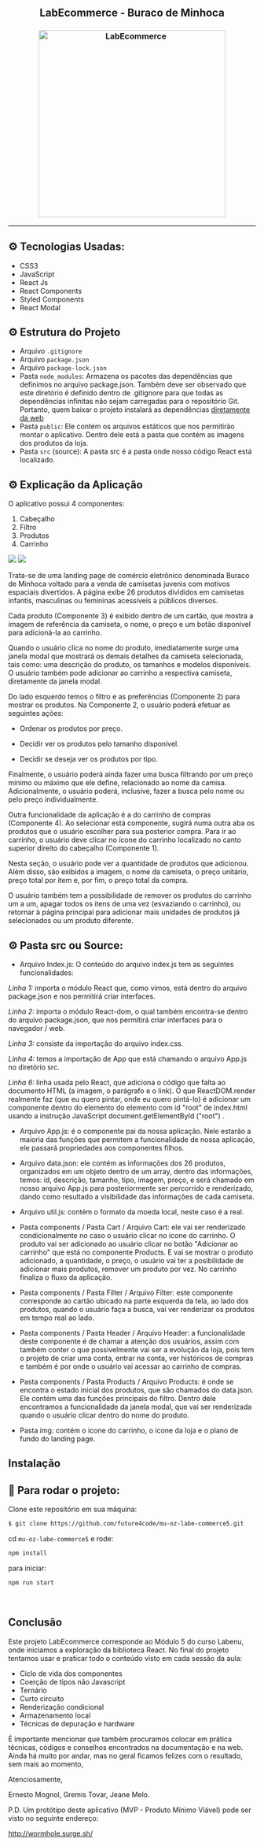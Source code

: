 <h2 align="center">LabEcommerce - Buraco de Minhoca</h2>


<h3 align="center">
  <img alt="LabEcommerce"
    src="https://github.com/future4code/mu-oz-labe-commerce5/blob/master/public/images/principal.png" width="380px"/>
</h3>
<hr/>


## ⚙️ Tecnologias Usadas:
- CSS3
- JavaScript 
- React Js 
- React Components
- Styled Components
- React Modal

## ⚙️ Estrutura do Projeto

- Arquivo `.gitignore`
- Arquivo `package.json`
- Arquivo `package-lock.json`
- Pasta `node_modules`: Armazena os pacotes das dependências que definimos no arquivo package.json. Também deve ser observado que este diretório é definido dentro de .gitignore para que todas as dependências infinitas não sejam carregadas para o repositório Git. Portanto, quem baixar o projeto instalará as dependências [diretamente da web](https://www.npmjs.com/)
- Pasta `public`: Ele contém os arquivos estáticos que nos permitirão montar o aplicativo. Dentro dele está a pasta que contém as imagens dos produtos da loja.
- Pasta `src` (source): A pasta src é a pasta onde nosso código React está localizado.

## ⚙️ Explicação da Aplicação

O aplicativo possui 4 componentes:
1) Cabeçalho
2) Filtro
3) Produtos
4) Carrinho

![](ecommerce-componentes.jpg)
![](ecommerce-componente4.jpg)

Trata-se de uma landing page de comércio eletrônico denominada Buraco de Minhoca voltado para a venda de  camisetas juvenis com motivos espaciais divertidos. A página exibe 26 produtos divididos em camisetas infantis, masculinas ou femininas acessíveis a públicos diversos.

Cada produto (Componente 3) é exibido dentro de um cartão, que mostra a imagem de referência da camiseta, o nome, o preço e um botão disponível para adicioná-la ao carrinho.

Quando o usuário clica no nome do produto, imediatamente surge uma janela modal que mostrará os demais detalhes da camiseta selecionada, tais como: uma descrição do produto, os tamanhos e modelos disponíveis. O usuário também pode adicionar ao carrinho a respectiva camiseta, diretamente da janela modal.

Do lado esquerdo temos o filtro e as preferências (Componente 2) para mostrar os produtos.
Na Componente 2, o usuário poderá efetuar as seguintes ações: 
 - Ordenar os produtos por preço.

 - Decidir ver os produtos pelo tamanho disponível.

 - Decidir se deseja ver os produtos por tipo.

Finalmente, o usuário poderá ainda fazer uma busca filtrando por um preço mínimo ou máximo que ele define, relacionado ao nome da camisa. Adicionalmente, o usuário poderá, inclusive, fazer a busca pelo nome ou pelo preço individualmente.

Outra funcionalidade da aplicação é a do carrinho de compras (Componente 4). Ao selecionar está componente, sugirá numa outra aba os produtos que o usuário escolher para sua posterior compra. Para ir ao carrinho, o usuário deve clicar no ícone do carrinho localizado no canto superior direito do cabeçalho (Componente 1).

Nesta seção, o usuário pode ver a quantidade de produtos que adicionou. Além disso, são exibidos a imagem, o nome da camiseta, o preço unitário, preço total por item e, por fim, o preço total da compra.

O usuário também tem a possibilidade de remover os produtos do carrinho um a um, apagar todos os itens de uma vez (esvaziando o carrinho), ou retornar à página principal para adicionar mais unidades de produtos já selecionados ou um produto diferente.

## ⚙️ Pasta src ou Source:

- Arquivo Index.js:
O conteúdo do arquivo index.js tem as seguintes funcionalidades:

*Linha 1:* importa o módulo React que, como vimos, está  dentro do arquivo package.json e nos permitirá criar interfaces.

*Linha 2:* importa o módulo React-dom, o qual também encontra-se dentro do arquivo package.json, que nos permitirá criar interfaces para o navegador / web.

*Linha 3:* consiste da importação do arquivo index.css.

*Linha 4:* temos a importação de App que está chamando o arquivo App.js no diretório src.

*Linha 6:* linha usada pelo React, que adiciona o código que falta ao documento HTML (a imagem, o parágrafo e o link). O que ReactDOM.render realmente faz (que eu quero pintar, onde eu quero pintá-lo) é adicionar um componente dentro do elemento do elemento com id "root" de index.html usando a instrução JavaScript document.getElementById ("root") .

- Arquivo App.js: é o componente pai da nossa aplicação. Nele estarão a maioria das funções que permitem a funcionalidade de nossa aplicação, ele passará propriedades aos componentes filhos.

- Arquivo data.json: ele contém as informações dos 26 produtos, organizados em um objeto dentro de um array, dentro das informações, temos: id, descrição, tamanho, tipo, imagem, preço, e será chamado em nosso arquivo App.js para posteriormente ser percorrido e renderizado, dando como resultado a visibilidade das informações de cada camiseta.

- Arquivo util.js: contém o formato da moeda local, neste caso é a real.

- Pasta components / Pasta Cart / Arquivo Cart: ele vai ser renderizado condicionalmente no caso o usuário clicar no icone do carrinho. O produto vai ser adicionado ao usuário clicar no botão "Adicionar ao carrinho" que está no componente Products. E vai se mostrar o produto adicionado, a quantidade, o preço, o usuário vai ter a posibilidade de adicionar mais produtos, remover um produto por vez. No carrinho finaliza o fluxo da aplicação.

- Pasta components / Pasta Filter / Arquivo Filter: este componente corresponde ao cartão ubicado na parte esquerda da tela, ao lado dos produtos, quando o usuário faça a busca, vai ver renderizar os produtos em tempo real ao lado.

- Pasta components / Pasta Header / Arquivo Header: a funcionalidade deste componente é de chamar a atenção dos usuários, assim com também conter o que possivelmente vai ser a evolução da loja, pois tem o projeto de criar uma conta, entrar na conta, ver históricos de compras e também é por onde o usuário vai acessar ao carrinho de compras.

- Pasta components / Pasta Products / Arquivo Products: é onde se encontra o estado inicial dos produtos, que são chamados do data.json. Ele contém uma das funções principais do filtro. Dentro dele encontramos a funcionalidade da janela modal, que vai ser renderizada quando o usuário clicar dentro do nome do produto.

- Pasta img: contém o icone do carrinho, o icone da loja e o plano de fundo do landing page.


##  Instalação


## 🏁 Para rodar o projeto:

Clone este repositório em sua máquina:

```bash
$ git clone https://github.com/future4code/mu-oz-labe-commerce5.git
```

cd `mu-oz-labe-commerce5` e rode:

```bash
npm install
```

para iniciar:

```bash
npm run start
```


<br/>

##  Conclusão

Este projeto LabEcommerce corresponde ao Módulo 5 do curso Labenu, onde iniciamos a exploração da biblioteca React.
No final do projeto tentamos usar e praticar todo o conteúdo visto em cada sessão da aula:

- Ciclo de vida dos componentes
- Coerção de tipos não Javascript
- Ternário
- Curto circuito
- Renderização condicional
- Armazenamento local
- Técnicas de depuração e hardware

É importante mencionar que também procuramos colocar em prática técnicas, códigos e conselhos encontrados na documentação e na web. Ainda há muito por andar, mas no geral ficamos felizes com o resultado, sem mais ao momento,

Atenciosamente,

Ernesto Mognol, Gremis Tovar, Jeane Melo.


P.D. Um protótipo deste aplicativo (MVP - Produto Mínimo Viável) pode ser visto no seguinte endereço:

http://wormhole.surge.sh/
